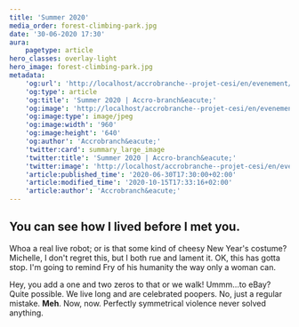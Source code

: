 ```yaml
---
title: 'Summer 2020'
media_order: forest-climbing-park.jpg
date: '30-06-2020 17:30'
aura:
    pagetype: article
hero_classes: overlay-light
hero_image: forest-climbing-park.jpg
metadata:
    'og:url': 'http://localhost/accrobranche--projet-cesi/en/evenement/ete-2020'
    'og:type': article
    'og:title': 'Summer 2020 | Accro-branch&eacute;'
    'og:image': 'http://localhost/accrobranche--projet-cesi/en/evenement/ete-2020/forest-climbing-park.jpg'
    'og:image:type': image/jpeg
    'og:image:width': '960'
    'og:image:height': '640'
    'og:author': 'Accrobranch&eacute;'
    'twitter:card': summary_large_image
    'twitter:title': 'Summer 2020 | Accro-branch&eacute;'
    'twitter:image': 'http://localhost/accrobranche--projet-cesi/en/evenement/ete-2020/forest-climbing-park.jpg'
    'article:published_time': '2020-06-30T17:30:00+02:00'
    'article:modified_time': '2020-10-15T17:33:16+02:00'
    'article:author': 'Accrobranch&eacute;'
---
```


## You can see how I lived before I met you.

Whoa a real live robot; or is that some kind of cheesy New Year's costume? Michelle, I don't regret this, but I both rue and lament it. OK, this has gotta stop. I'm going to remind Fry of his humanity the way only a woman can.

Hey, you add a one and two zeros to that or we walk! Ummm…to eBay? Quite possible. We live long and are celebrated poopers. No, just a regular mistake. **Meh**. Now, now. Perfectly symmetrical violence never solved anything.